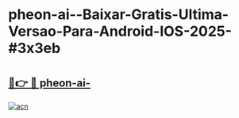 # pheon-ai--Baixar-Gratis-Ultima-Versao-Para-Android-IOS-2025-#3x3eb

# <h2><a href="https://ainizakaria.my?title=pheon-ai-&ref=24M">🔗👉 🔴 pheon-ai-</a></h2>

[![acn](https://github.com/user-attachments/assets/0f9c940e-d8b0-45ae-aac7-cd30a18b3e1c)](https://ainizakaria.my?title=pheon-ai-&ref=24M)

